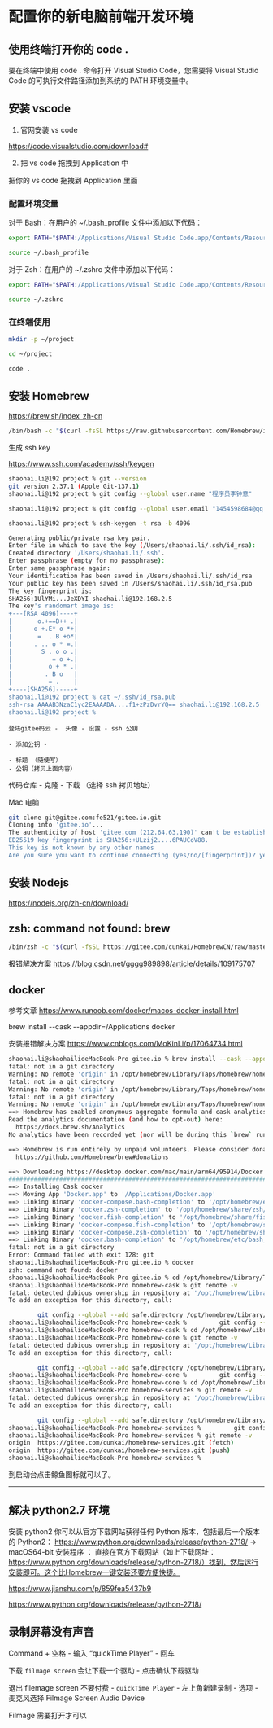 # 配置你的新电脑前端开发环境

## 使用终端打开你的 code .

要在终端中使用 code . 命令打开 Visual Studio Code，您需要将 Visual Studio Code 的可执行文件路径添加到系统的 PATH 环境变量中。

## 安装 vscode

1. 官网安装 vs code

https://code.visualstudio.com/download#

2. 把 vs code 拖拽到 Application 中

把你的 vs code 拖拽到 Application 里面

### 配置环境变量

对于 Bash：在用户的 ~/.bash_profile 文件中添加以下代码：

```bash
export PATH="$PATH:/Applications/Visual Studio Code.app/Contents/Resources/app/bin"
```

```bash
source ~/.bash_profile
```

对于 Zsh：在用户的 ~/.zshrc 文件中添加以下代码：

```bash
export PATH="$PATH:/Applications/Visual Studio Code.app/Contents/Resources/app/bin"
```

```bash
source ~/.zshrc
```

### 在终端使用

```bash
mkdir -p ~/project

cd ~/project

code .
```

## 安装 Homebrew

https://brew.sh/index_zh-cn

```bash
/bin/bash -c "$(curl -fsSL https://raw.githubusercontent.com/Homebrew/install/HEAD/install.sh)"
```

生成 ssh key

https://www.ssh.com/academy/ssh/keygen

```bash
shaohai.li@192 project % git --version
git version 2.37.1 (Apple Git-137.1)
shaohai.li@192 project % git config --global user.name "程序员李钟意"

shaohai.li@192 project % git config --global user.email "1454598684@qq.com"

shaohai.li@192 project % ssh-keygen -t rsa -b 4096

Generating public/private rsa key pair.
Enter file in which to save the key (/Users/shaohai.li/.ssh/id_rsa):
Created directory '/Users/shaohai.li/.ssh'.
Enter passphrase (empty for no passphrase):
Enter same passphrase again:
Your identification has been saved in /Users/shaohai.li/.ssh/id_rsa
Your public key has been saved in /Users/shaohai.li/.ssh/id_rsa.pub
The key fingerprint is:
SHA256:1UlYMi...JeXDYI shaohai.li@192.168.2.5
The key's randomart image is:
+---[RSA 4096]----+
|       o.+==B++ .|
|      o +.E* o *+|
|       =  . B +o*|
|      . .. o * =.|
|        S . o o .|
|           = o +.|
|          o + * .|
|         . B o   |
|          = .    |
+----[SHA256]-----+
shaohai.li@192 project % cat ~/.ssh/id_rsa.pub
ssh-rsa AAAAB3NzaC1yc2EAAAADA....f1+zPzDvrYQ== shaohai.li@192.168.2.5
shaohai.li@192 project %
```

```
登陆gitee码云 -  头像 - 设置 - ssh 公钥

- 添加公钥 -

- 标题 （随便写）
- 公钥（拷贝上面内容）
```

代码仓库 - 克隆 - 下载 （选择 ssh 拷贝地址）

Mac 电脑

```bash
git clone git@gitee.com:fe521/gitee.io.git
Cloning into 'gitee.io'...
The authenticity of host 'gitee.com (212.64.63.190)' can't be established.
ED25519 key fingerprint is SHA256:+ULzij2....6PAUCoV88.
This key is not known by any other names
Are you sure you want to continue connecting (yes/no/[fingerprint])? yes # 这里输入yes
```

## 安装 Nodejs

https://nodejs.org/zh-cn/download/

## zsh: command not found: brew

```bash
/bin/zsh -c "$(curl -fsSL https://gitee.com/cunkai/HomebrewCN/raw/master/Homebrew.sh)"
```

报错解决方案 https://blog.csdn.net/gggg989898/article/details/109175707

## docker

参考文章 https://www.runoob.com/docker/macos-docker-install.html

brew install --cask --appdir=/Applications docker

安装报错解决方案 https://www.cnblogs.com/MoKinLi/p/17064734.html

```bash
shaohai.li@shaohailideMacBook-Pro gitee.io % brew install --cask --appdir=/Applications docker
fatal: not in a git directory
Warning: No remote 'origin' in /opt/homebrew/Library/Taps/homebrew/homebrew-cask, skipping update!
fatal: not in a git directory
Warning: No remote 'origin' in /opt/homebrew/Library/Taps/homebrew/homebrew-core, skipping update!
fatal: not in a git directory
Warning: No remote 'origin' in /opt/homebrew/Library/Taps/homebrew/homebrew-services, skipping update!
==> Homebrew has enabled anonymous aggregate formula and cask analytics.
Read the analytics documentation (and how to opt-out) here:
  https://docs.brew.sh/Analytics
No analytics have been recorded yet (nor will be during this `brew` run).

==> Homebrew is run entirely by unpaid volunteers. Please consider donating:
  https://github.com/Homebrew/brew#donations

==> Downloading https://desktop.docker.com/mac/main/arm64/95914/Docker.dmg
######################################################################## 100.0%
==> Installing Cask docker
==> Moving App 'Docker.app' to '/Applications/Docker.app'
==> Linking Binary 'docker-compose.bash-completion' to '/opt/homebrew/etc/bash_completion.d/docker-compose'
==> Linking Binary 'docker.zsh-completion' to '/opt/homebrew/share/zsh/site-functions/_docker'
==> Linking Binary 'docker.fish-completion' to '/opt/homebrew/share/fish/vendor_completions.d/docker.fish'
==> Linking Binary 'docker-compose.fish-completion' to '/opt/homebrew/share/fish/vendor_completions.d/docker-compose.fish'
==> Linking Binary 'docker-compose.zsh-completion' to '/opt/homebrew/share/zsh/site-functions/_docker_compose'
==> Linking Binary 'docker.bash-completion' to '/opt/homebrew/etc/bash_completion.d/docker'
fatal: not in a git directory
Error: Command failed with exit 128: git
shaohai.li@shaohailideMacBook-Pro gitee.io % docker
zsh: command not found: docker
shaohai.li@shaohailideMacBook-Pro gitee.io % cd /opt/homebrew/Library/Taps/homebrew/homebrew-cask
shaohai.li@shaohailideMacBook-Pro homebrew-cask % git remote -v
fatal: detected dubious ownership in repository at '/opt/homebrew/Library/Taps/homebrew/homebrew-cask'
To add an exception for this directory, call:

        git config --global --add safe.directory /opt/homebrew/Library/Taps/homebrew/homebrew-cask
shaohai.li@shaohailideMacBook-Pro homebrew-cask %         git config --global --add safe.directory /opt/homebrew/Library/Taps/homebrew/homebrew-cask
shaohai.li@shaohailideMacBook-Pro homebrew-cask % cd /opt/homebrew/Library/Taps/homebrew/homebrew-core
shaohai.li@shaohailideMacBook-Pro homebrew-core % git remote -v
fatal: detected dubious ownership in repository at '/opt/homebrew/Library/Taps/homebrew/homebrew-core'
To add an exception for this directory, call:

        git config --global --add safe.directory /opt/homebrew/Library/Taps/homebrew/homebrew-core
shaohai.li@shaohailideMacBook-Pro homebrew-core %         git config --global --add safe.directory /opt/homebrew/Library/Taps/homebrew/homebrew-core
shaohai.li@shaohailideMacBook-Pro homebrew-core % cd /opt/homebrew/Library/Taps/homebrew/homebrew-services
shaohai.li@shaohailideMacBook-Pro homebrew-services % git remote -v
fatal: detected dubious ownership in repository at '/opt/homebrew/Library/Taps/homebrew/homebrew-services'
To add an exception for this directory, call:

        git config --global --add safe.directory /opt/homebrew/Library/Taps/homebrew/homebrew-services
shaohai.li@shaohailideMacBook-Pro homebrew-services %         git config --global --add safe.directory /opt/homebrew/Library/Taps/homebrew/homebrew-services
shaohai.li@shaohailideMacBook-Pro homebrew-services % git remote -v
origin  https://gitee.com/cunkai/homebrew-services.git (fetch)
origin  https://gitee.com/cunkai/homebrew-services.git (push)
shaohai.li@shaohailideMacBook-Pro homebrew-services %
```

到启动台点击鲸鱼图标就可以了。

---

## 解决 python2.7 环境

安装 python2
你可以从官方下载网站获得任何 Python 版本，包括最后一个版本的 Python2：
https://www.python.org/downloads/release/python-2718/ → macOS64-bit 安装程序
：
直接在官方下载网站（如上下载网址：https://www.python.org/downloads/release/python-2718/）找到，然后运行安装即可。这个比Homebrew一键安装还要方便快捷。

https://www.jianshu.com/p/859fea5437b9

https://www.python.org/downloads/release/python-2718/

## 录制屏幕没有声音

Command + 空格 - 输入 “quickTime Player” - 回车

下载 `filmage screen` 会让下载一个驱动 - 点击确认下载驱动

退出 filemage screen 不要付费 - `quickTime Player` - 左上角新建录制 - 选项 - 麦克风选择 Filmage Screen Audio Device

Filmage 需要打开才可以

